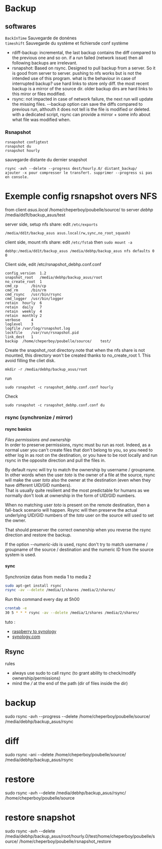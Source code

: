 # Backup

## softwares

`BackInTime` Sauvegarde de donénes    
`timeshift` Sauvegarde du système et fichiersde conf système

- rdiff-backup: incremental, the last backup contains the diff compared to the previous one and so on. if a run failed (network issue) then all following backups are irrelevant. 
- rsnapshot: Based on rsync. Designed to pull backup from a server. So it is good from server to server. pushing to nfs works but is not the intended use of this program. what is the behaviour in case of interrupted backup? use hard links to store only diff. the most recent backup is a mirror of the source dir. older backup dirs are hard links to this miror or files modified. 
- rsync: not impacted in case of network failure, the next run will update the missing files. --backup option can save the diffs compared to previous run, althouth it does not tell is the file is modified or deleted. with a dedicated script, rsync can provide a mirror + some info about what file was modified when. 

### Rsnapshot

	rsnapshot configtest
	rsnapshot du
	rsnapshot hourly

sauvegarde distante du dernier snapshot
	
	rsync -avh --delete --progress dest/hourly.0/ distant_backup/
	ajouter -x pour compresser le transfert. supprimer --progress si pas en console.

# Exemple config rsnapshot overs NFS
from client *asus.local* /home/cheperboy/poubelle/source/ 
to server *debhp* /media/dd1t/backup_asus/test

server side, setup nfs share: edit `/etc/exports`
	
	/media/dd1t/backup_asus asus.local(rw,sync,no_root_squash)

client side, mount nfs share: edit `/etc/fstab` then `sudo mount -a`

	debhp:/media/dd1t/backup_asus /media/debhp/backup_asus nfs defaults 0 0

Client side, edit /etc/rsnapshot_debhp.conf.conf

	config_version	1.2
	snapshot_root	/media/debhp/backup_asus/root
	no_create_root	1
	cmd_cp		/bin/cp
	cmd_rm		/bin/rm
	cmd_rsync	/usr/bin/rsync
	cmd_logger	/usr/bin/logger
	retain	hourly	6
	retain	daily	7
	retain	weekly	4
	retain	monthly	2
	verbose		4
	loglevel	3
	logfile	/var/log/rsnapshot.log
	lockfile	/var/run/rsnapshot.pid
	link_dest	1
	backup	/home/cheperboy/poubelle/source/	test/

Create the snapshot_root directory.note that when the nfs share is not mounted, this directory won't be created thanks to no_create_root 1. This avoid filling the cliet disk.

	mkdir -r /media/debhp/backup_asus/root

run 

	sudo rsnapshot -c rsnapshot_debhp.conf.conf hourly

Check

	sudo rsnapshot -c rsnapshot_debhp.conf.conf du


### rsync (synchronize / mirror)

#### rsync basics

*Files permissions and ownership*  
In order to preserve permissions, rsync must bu run as root. Indeed, as a normal user you can't create files that don't belong to you, so you need to either log in as root on the destination, or you have to be root locally and run rsync in the opposite direction and pull the files in.  

By default rsync will try to match the ownership by username / groupname. In other words when the user *toto* is the owner of a file at the source, rsync will make the user *toto* also the owner at the destination (even when they have different UID/GID numbers).  
That is usually quite resilient and the most predictable for humans as we normally don't look at ownership in the form of UID/GID numbers.  

When no matching user *toto* is present on the remote destination, then a fall-back scenario will happen. Rsync will then preserve the actual underlying UID/GID numbers of the *toto* user on the source will used to set the owner.  

That should preserver the correct ownership when you reverse the rsync direction and restore the backup.  

If the option *--numeric-ids* is used, rsync don't try to match username / groupname of the source / destination and the numeric ID from the source system is used.  

#### sync
Synchronize datas from media 1 to media 2
``` bash
sudo apt-get install rsync
rsync -av --delete /media/1/shares /media/2/shares/
```

Run this command every day at 5h00
``` bash
crontab -e
30 5 * * * rsync -av --delete /media/1/shares /media/2/shares/
```

tuto :  
- [raspberry to synology](https://www.vdsar.net/rsync-backup-synology-remote-raspberry-pi/)  
- [synology.com](https://www.synology.com/en-global/knowledgebase/DSM/tutorial/Backup_Restore/How_to_back_up_Linux_computer_to_Synology_NAS)



## Rsync

rules
- always use sudo to call rsync (to grant ability to check/modify ownership/permissions)
- mind the */* at the end of the path (dir of files inside the dir)


# backup
    
sudo rsync -avh --progress --delete /home/cheperboy/poubelle/source/ /media/debhp/backup_asus/rsync

# diff
sudo rsync -ani --delete /home/cheperboy/poubelle/source/ /media/debhp/backup_asus/rsync

# restore
sudo rsync -avh --delete /media/debhp/backup_asus/rsync/ /home/cheperboy/poubelle/source



# restore snapshot

sudo rsync -avh --delete /media/debhp/backup_asus/root/hourly.0/test/home/cheperboy/poubelle/source/ /home/cheperboy/poubelle/rsnapshot_restore


